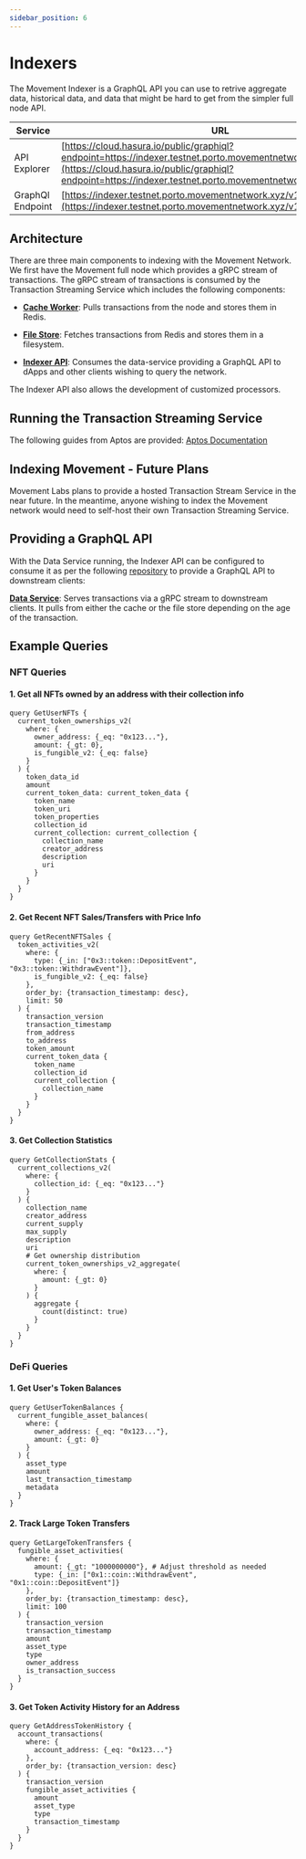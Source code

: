 ```yaml
---
sidebar_position: 6
---
```


# Indexers

The Movement Indexer is a GraphQL API you can use to retrive aggregate data, historical data, and data that might be hard to get from the simpler full node API. 

| Service          | URL                                                                    |
|------------------|------------------------------------------------------------------------|
| API Explorer     | [https://cloud.hasura.io/public/graphiql?endpoint=https://indexer.testnet.porto.movementnetwork.xyz/v1/graphql](https://cloud.hasura.io/public/graphiql?endpoint=https://indexer.testnet.porto.movementnetwork.xyz/v1/graphql)     |
| GraphQl Endpoint | [https://indexer.testnet.porto.movementnetwork.xyz/v1/graphql](https://indexer.testnet.porto.movementnetwork.xyz/v1/graphql)|


## Architecture

There are three main components to indexing with the Movement Network. We first have the Movement full node which provides a gRPC stream of transactions. The gRPC stream of transactions is consumed by the Transaction Streaming Service which includes the following components:

- [**Cache Worker**](https://github.com/aptos-labs/aptos-core/tree/main/ecosystem/indexer-grpc/indexer-grpc-cache-worker): Pulls transactions from the node and stores them in Redis.


- [**File Store**](https://github.com/aptos-labs/aptos-core/tree/main/ecosystem/indexer-grpc/indexer-grpc-file-store): Fetches transactions from Redis and stores them in a filesystem.

- [**Indexer API**](https://github.com/aptos-labs/aptos-indexer-processors): Consumes the data-service providing a GraphQL API to dApps and other clients wishing to query the network.


The Indexer API also allows the development of customized processors.

## Running the Transaction Streaming Service

The following guides from Aptos are provided: [Aptos Documentation](https://aptos.dev/en/build/indexer/txn-stream/local-development)


## Indexing Movement - Future Plans

Movement Labs plans to provide a hosted Transaction Stream Service in the near future. In the meantime, anyone wishing to index the Movement network would need to self-host their own Transaction Streaming Service.


## Providing a GraphQL API

With the Data Service running, the Indexer API can be configured to consume it as per the following [repository](https://github.com/aptos-labs/aptos-indexer-processors/) to provide a GraphQL API to downstream clients:

[**Data Service**](https://github.com/aptos-labs/aptos-core/tree/main/ecosystem/indexer-grpc/indexer-grpc-data-service): Serves transactions via a gRPC stream to downstream clients. It pulls from either the cache or the file store depending on the age of the transaction.  


## Example Queries

### NFT Queries

#### 1. Get all NFTs owned by an address with their collection info
```
query GetUserNFTs {
  current_token_ownerships_v2(
    where: {
      owner_address: {_eq: "0x123..."},
      amount: {_gt: 0},
      is_fungible_v2: {_eq: false}
    }
  ) {
    token_data_id
    amount
    current_token_data: current_token_data {
      token_name
      token_uri
      token_properties
      collection_id
      current_collection: current_collection {
        collection_name
        creator_address
        description
        uri
      }
    }
  }
}
```

#### 2. Get Recent NFT Sales/Transfers with Price Info
```
query GetRecentNFTSales {
  token_activities_v2(
    where: {
      type: {_in: ["0x3::token::DepositEvent", "0x3::token::WithdrawEvent"]},
      is_fungible_v2: {_eq: false}
    },
    order_by: {transaction_timestamp: desc},
    limit: 50
  ) {
    transaction_version
    transaction_timestamp
    from_address
    to_address
    token_amount
    current_token_data {
      token_name
      collection_id
      current_collection {
        collection_name
      }
    }
  }
}
```

#### 3. Get Collection Statistics
```
query GetCollectionStats {
  current_collections_v2(
    where: {
      collection_id: {_eq: "0x123..."}
    }
  ) {
    collection_name
    creator_address
    current_supply
    max_supply
    description
    uri
    # Get ownership distribution
    current_token_ownerships_v2_aggregate(
      where: {
        amount: {_gt: 0}
      }
    ) {
      aggregate {
        count(distinct: true)
      }
    }
  }
}
```

### DeFi Queries

#### 1. Get User's Token Balances
```
query GetUserTokenBalances {
  current_fungible_asset_balances(
    where: {
      owner_address: {_eq: "0x123..."},
      amount: {_gt: 0}
    }
  ) {
    asset_type
    amount
    last_transaction_timestamp
    metadata
  }
}
```

#### 2. Track Large Token Transfers
```
query GetLargeTokenTransfers {
  fungible_asset_activities(
    where: {
      amount: {_gt: "1000000000"}, # Adjust threshold as needed
      type: {_in: ["0x1::coin::WithdrawEvent", "0x1::coin::DepositEvent"]}
    },
    order_by: {transaction_timestamp: desc},
    limit: 100
  ) {
    transaction_version
    transaction_timestamp
    amount
    asset_type
    type
    owner_address
    is_transaction_success
  }
}
```

#### 3. Get Token Activity History for an Address
```
query GetAddressTokenHistory {
  account_transactions(
    where: {
      account_address: {_eq: "0x123..."}
    },
    order_by: {transaction_version: desc}
  ) {
    transaction_version
    fungible_asset_activities {
      amount
      asset_type
      type
      transaction_timestamp
    }
  }
}
```